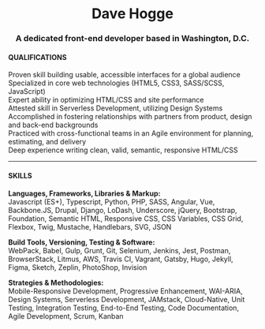 <h1 align="center">Dave Hogge</h1>
<h3 align="center">A dedicated front-end developer based in Washington, D.C.</h3>

#### QUALIFICATIONS
Proven skill building usable, accessible interfaces for a global audience  
Specialized in core web technologies (HTML5, CSS3, SASS/SCSS, JavaScript)  
Expert ability in optimizing HTML/CSS and site performance  
Attested skill in Serverless Development, utilizing Design Systems  
Accomplished in fostering relationships with partners from product, design and back-end backgrounds  
Practiced with cross-functional teams in an Agile environment for planning, estimating, and delivery  
Deep experience writing clean, valid, semantic, responsive HTML/CSS  

---
#### SKILLS
**Languages, Frameworks, Libraries & Markup:**  
Javascript (ES+), Typescript, Python, PHP, SASS, Angular, Vue, Backbone.JS, Drupal, Django, LoDash, Underscore, jQuery, Bootstrap, Foundation, Semantic HTML, Responsive CSS, CSS Variables, CSS Grid, Flexbox, Twig, Mustache, Handlebars, SVG, JSON

**Build Tools, Versioning, Testing & Software:**  
WebPack, Babel, Gulp, Grunt, Git, Selenium, Jenkins, Jest, Postman, BrowserStack, Litmus, AWS, Travis CI, Vagrant, Gatsby, Hugo, Jekyll, Figma, Sketch, Zeplin, PhotoShop, Invision

**Strategies & Methodologies:**  
Mobile-Responsive Development, Progressive Enhancement, WAI-ARIA, Design Systems, Serverless Development, JAMstack, Cloud-Native, Unit Testing, Integration Testing, End-to-End Testing, Code Documentation, Agile Development, Scrum, Kanban
